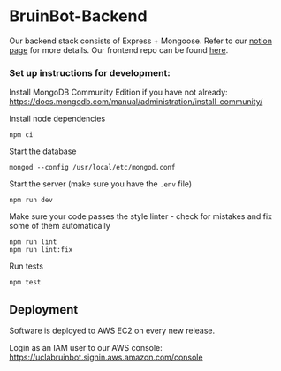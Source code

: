 # BruinBot-Backend
Our backend stack consists of Express + Mongoose. Refer to our [notion page](https://www.notion.so/uclabruinbot/Backend-dcd2a56527e34f87a697e8b54c52ce96) for more details. Our frontend repo can be found [here](https://github.com/ucladevx/BruinBot-Frontend).

### Set up instructions for development:
Install MongoDB Community Edition if you have not already: https://docs.mongodb.com/manual/administration/install-community/

Install node dependencies
```
npm ci
```

Start the database
```
mongod --config /usr/local/etc/mongod.conf
```

Start the server (make sure you have the `.env` file)
```
npm run dev
```

Make sure your code passes the style linter - check for mistakes and fix some of them automatically
```
npm run lint
npm run lint:fix
```

Run tests
```
npm test
```

## Deployment
Software is deployed to AWS EC2 on every new release. 

Login as an IAM user to our AWS console: https://uclabruinbot.signin.aws.amazon.com/console
